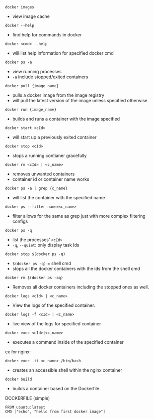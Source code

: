 `docker images`
- view image cache

`docker --help`
- find help for commands in docker

`docker <cmd> --help`
- will list help information for specified docker cmd

`docker ps -a`
- view running processes
- `-a` include stopped/exited containers

`docker pull {image_name}`
- pulls a docker image from the image registry
- will pull the latest version of the image unless specified otherwise

`docker run {image_name}`
- builds and runs a container with the image specified

`docker start <cId>`
- will start up a previously exited container 

`docker stop <cId>`
 - stops a running contianer gracefully

`docker rm <cId> | <c_name>`
- removes unwanted containers
- container id or container name works

`docker ps -a | grep {c_name}`
- will list the container with the specified name

`docker ps --filter name=<c_name>`
 - filter allows for the same as grep just with more complex filtering configs

`docker ps -q`
- list the processes' `<cId>`
- `-q`, `--quiet`: only display task Ids

`docker stop $(docker ps -q)`
- `$(docker ps -q)` = shell cmd
- stops all the docker containers with the ids from the shell cmd

`docker rm $(docker ps -aq)`
- Removes all docker containers including the stopped ones as well.

`docker logs <cId> | <c_name>`
- View the logs of the specified container.

`docker logs -f <cId> | <c_name>`
- live view of the logs for specified container

`docker exec <cId>|<c_name>`
- executes a command inside of the specified container

ex for nginx:

`docker exec -it <c_name> /bin/bash`
- creates an accessible shell within the nginx container

`docker build`
- builds a container based on the Dockerfile.

DOCKERFILE (simple)
```
FROM ubuntu:latest
CMD ["echo", "hello from first docker image"]
``` 